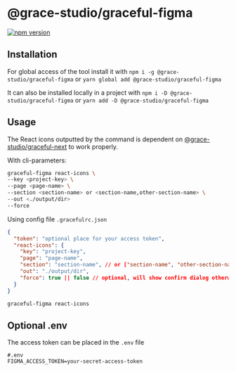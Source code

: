 # @grace-studio/graceful-figma

[![npm version](https://badge.fury.io/js/@grace-studio%2Fgraceful-figma.svg)](https://badge.fury.io/js/@grace-studio%2Fgraceful-figma)

## Installation

For global access of the tool install it with
`npm i -g @grace-studio/graceful-figma` or `yarn global add @grace-studio/graceful-figma`

It can also be installed locally in a project with `npm i -D @grace-studio/graceful-figma` or `yarn add -D @grace-studio/graceful-figma`

## Usage

The React icons outputted by the command is dependent on [@grace-studio/graceful-next](https://www.npmjs.com/package/@grace-studio/graceful-next) to work properly.

With cli-parameters:

```bash
graceful-figma react-icons \
--key <project-key> \
--page <page-name> \
--section <section-name> or <section-name,other-section-name> \
--out <./output/dir>
--force
```

Using config file `.gracefulrc.json`

```json
{
  "token": "optional place for your access token",
  "react-icons": {
    "key": "project-key",
    "page": "page-name",
    "section": "section-name", // or ["section-name", "other-section-name"] or "section-name,other-section-name"
    "out": "./output/dir",
    "force": true || false // optional, will show confirm dialog otherwise. Useful in pipelines.
  }
}
```

```bash
graceful-figma react-icons
```

## Optional .env

The access token can be placed in the `.env` file

```properties
#.env
FIGMA_ACCESS_TOKEN=your-secret-access-token
```
